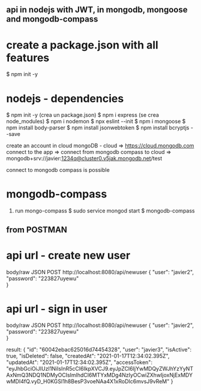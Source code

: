 ## api in nodejs with JWT, in mongodb, mongoose and mongodb-compass

# create a package.json with all features
$ npm init -y

# nodejs - dependencies
$ npm init -y (crea un package.json)
$ npm i express (se crea node_modules)
$ npm i nodemon
$ npx eslint --init
$ npm i mongoose
$ npm install body-parser
$ npm install jsonwebtoken
$ npm install bcryptjs --save

create an account in cloud mongoDB - cloud => https://cloud.mongodb.com
connect to the app =>
connect from mongodb compass to cloud => mongodb+srv://javier:1234q@cluster0.v5jak.mongodb.net/test

connect to mongodb compass is possible
# mongodb-compass
1. run mongo-compass
$ sudo service mongod start
$ mongodb-compass


## from POSTMAN
# api url - create new user
body/raw
JSON
POST
http://localhost:8080/api/newuser
{
    "user": "javier2",
    "password": "223827uyewu"            
}

# api url - sign in user
body/raw
JSON
POST
http://localhost:8080/api/newuser
{
    "user": "javier2",
    "password": "223827uyewu"            
}

result:
{
    "id": "60042ebac625016d74454328",
    "user": "javier3",
    "isActive": true,
    "isDeleted": false,
    "createdAt": "2021-01-17T12:34:02.395Z",
    "updatedAt": "2021-01-17T12:34:02.395Z",
    "accessToken": "eyJhbGciOiJIUzI1NiIsInR5cCI6IkpXVCJ9.eyJpZCI6IjYwMDQyZWJhYzYyNTAxNmQ3NDQ1NDMyOCIsImlhdCI6MTYxMDg4NzIyOCwiZXhwIjoxNjExMDYwMDI4fQ.vyD_H0KGSI1h8BesP3voeNAa4X1xRoDIc6mvsJ9vReM"
}